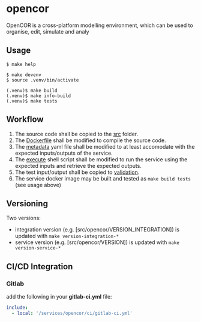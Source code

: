 # opencor

OpenCOR is a cross-platform modelling environment, which can be used to organise, edit, simulate and analy

## Usage

```console
$ make help

$ make devenv
$ source .venv/bin/activate

(.venv)$ make build
(.venv)$ make info-build
(.venv)$ make tests
```

## Workflow

1. The source code shall be copied to the [src](opencor/src/opencor) folder.
1. The [Dockerfile](opencor/src/Dockerfile) shall be modified to compile the source code.
2. The [metadata](opencor/metadata) yaml file shall be modified to at least accomodate with the expected inputs/outputs of the service.
3. The [execute](opencor/service.cli/execute) shell script shall be modified to run the service using the expected inputs and retrieve the expected outputs.
4. The test input/output shall be copied to [validation](opencor/validation).
5. The service docker image may be built and tested as ``make build tests`` (see usage above)

## Versioning

Two versions:

- integration version (e.g. [src/opencor/VERSION_INTEGRATION]) is updated with ``make version-integration-*``
- service version (e.g. [src/opencor/VERSION]) is updated with ``make version-service-*``

## CI/CD Integration

### Gitlab

add the following in your __gitlab-ci.yml__ file:

```yaml
include:
  - local: '/services/opencor/ci/gitlab-ci.yml'
```
